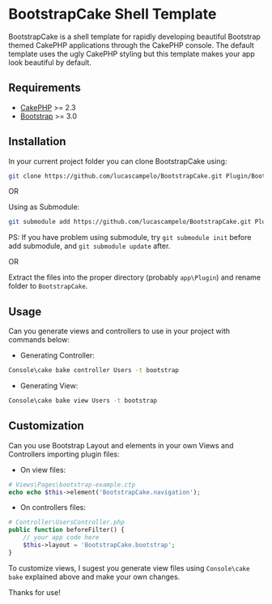 # BootstrapCake Shell Template

BootstrapCake is a shell template for rapidly developing beautiful Bootstrap themed CakePHP applications through the CakePHP console. The default template uses the ugly CakePHP styling but this template makes your app look beautiful by default.

## Requirements

* [CakePHP](http://cakephp.org/) >= 2.3
* [Bootstrap](http://getbootstrap.com/) >= 3.0

## Installation

In your current project folder you can clone BootstrapCake using:
```bash
git clone https://github.com/lucascampelo/BootstrapCake.git Plugin/BootstrapCake
```

OR

Using as Submodule:
```bash
git submodule add https://github.com/lucascampelo/BootstrapCake.git Plugin/BootstrapCake
```
PS: If you have problem using submodule, try `git submodule init` before add submodule, and `git submodule update` after.

OR

Extract the files into the proper directory (probably `app\Plugin`) and rename folder to `BootstrapCake`.

## Usage
Can you generate views and controllers to use in your project with commands below:
* Generating Controller:
```bash
Console\cake bake controller Users -t bootstrap
```

* Generating View:
```bash
Console\cake bake view Users -t bootstrap
```


## Customization
Can you use Bootstrap Layout and elements in your own Views and Controllers importing plugin files:
* On view files:
```php
# Views\Pages\bootstrap-example.ctp
echo echo $this->element('BootstrapCake.navigation');
```

* On controllers files:
```php
# Controller\UsersController.php
public function beforeFilter() {
    // your app code here
    $this->layout = 'BootstrapCake.bootstrap';
}
```

To customize views, I sugest you generate view files using `Console\cake bake` explained above and make your own changes.

Thanks for use!